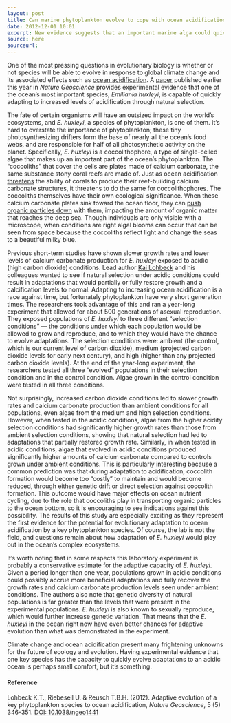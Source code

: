 ```yaml
---
layout: post
title: Can marine phytoplankton evolve to cope with ocean acidification?
date: 2012-12-01 10:01
excerpt: New evidence suggests that an important marine alga could quickly evolve adaptations to ocean acidification.
source: here
sourceurl: 
---
```


One of the most pressing questions in evolutionary biology is whether or not species will be able to evolve in response to global climate change and its associated effects such as [ocean acidification](http://www.pmel.noaa.gov/co2/story/What+is+Ocean+Acidification%3F). A [paper](http://www.nature.com/ngeo/journal/v5/n5/abs/ngeo1441.html) published earlier this year in *Nature Geoscience* provides experimental evidence that one of the ocean’s most important species, *Emiliania huxleyi*, is capable of quickly adapting to increased levels of acidification through natural selection.

The fate of certain organisms will have an outsized impact on the world’s ecosystems, and *E. huxleyi*, a species of phytoplankton, is one of them. It’s hard to overstate the importance of phytoplankton; these tiny photosynthesizing drifters form the base of nearly all the ocean’s food webs, and are responsible for half of all photosynthetic activity on the planet. Specifically, *E. huxleyi* is a coccolithophore, a type of single-celled algae that makes up an important part of the ocean’s phytoplankton. The “coccoliths” that cover the cells are plates made of calcium carbonate, the same substance stony coral reefs are made of. Just as ocean acidification [threatens](http://www.sciencemag.org/content/318/5857/1737.short) the ability of corals to produce their reef-building calcium carbonate structures, it threatens to do the same for coccolithophores. The coccoliths themselves have their own ecological significance. When these calcium carbonate plates sink toward the ocean floor, they can [push organic particles down](http://www.int-res.com/abstracts/meps/v126/p247-265/) with them, impacting the amount of organic matter that reaches the deep sea. Though individuals are only visible with a microscope, when conditions are right algal blooms can occur that can be seen from space because the coccoliths reflect light and change the seas to a beautiful milky blue.

Previous short-term studies have shown slower growth rates and lower levels of calcium carbonate production for *E. huxleyi* exposed to acidic (high carbon dioxide) conditions. Lead author [Kai Lohbeck](http://www.geomar.de/en/mitarbeiter/fb3/ev/klohbeck/) and his colleagues wanted to see if natural selection under acidic conditions could result in adaptations that would partially or fully restore growth and a calcification levels to normal.  Adapting to increasing ocean acidification is a race against time, but fortunately phytoplankton have very short generation times. The researchers took advantage of this and ran a year-long experiment that allowed for about 500 generations of asexual reproduction. They exposed populations of *E. huxleyi* to three different “selection conditions” — the conditions under which each population would be allowed to grow and reproduce, and to which they would have the chance to evolve adaptations. The selection conditions were: ambient (the control, which is our current level of carbon dioxide), medium (projected carbon dioxide levels for early next century), and high (higher than any projected carbon dioxide levels). At the end of the year-long experiment, the researchers tested all three “evolved” populations in their selection condition and in the control condition. Algae grown in the control condition were tested in all three conditions.

Not surprisingly, increased carbon dioxide conditions led to slower growth rates and calcium carbonate production than ambient conditions for all populations, even algae from the medium and high selection conditions. However, when tested in the acidic conditions, algae from the higher acidity selection conditions had significantly higher growth rates than those from ambient selection conditions, showing that natural selection had led to adaptations that partially restored growth rate. Similarly, in when tested in acidic conditions, algae that evolved in acidic conditions produced significantly higher amounts of calcium carbonate compared to controls grown under ambient conditions. This is particularly interesting because a common prediction was that during adaptation to acidification, coccolith formation would become too “costly” to maintain and would become reduced, through either genetic drift or direct selection against coccolith formation. This outcome would have major effects on ocean nutrient cycling, due to the role that coccoliths play in transporting organic particles to the ocean bottom, so it is encouraging to see indications against this possibility. The results of this study are especially exciting as they represent the first evidence for the potential for evolutionary adaptation to ocean acidification by a key phytoplankton species. Of course, the lab is not the field, and questions remain about how adaptation of *E. huxleyi* would play out in the ocean’s complex ecosystems.

It’s worth noting that in some respects this laboratory experiment is probably a conservative estimate for the adaptive capacity of *E. huxleyi*. Given a period longer than one year, populations grown in acidic conditions could possibly accrue more beneficial adaptations and fully recover the growth rates and calcium carbonate production levels seen under ambient conditions. The authors also note that genetic diversity of natural populations is far greater than the levels that were present in the experimental populations. *E. huxleyi* is also known to sexually reproduce, which would further increase genetic variation. That means that the *E. huxleyi* in the ocean right now have even better chances for adaptive evolution than what was demonstrated in the experiment.

Climate change and ocean acidification present many frightening unknowns for the future of ecology and evolution. Having experimental evidence that one key species has the capacity to quickly evolve adaptations to an acidic ocean is perhaps small comfort, but it’s something.

#### Reference

Lohbeck K.T., Riebesell U. & Reusch T.B.H. (2012). Adaptive evolution of a key phytoplankton species to ocean acidification, *Nature Geoscience*, 5 (5) 346-351. [DOI: 10.1038/ngeo1441](http://www.nature.com/ngeo/journal/v5/n5/full/ngeo1441.html)
